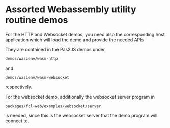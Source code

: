 # Assorted Webassembly utility routine demos

For the HTTP and Websocket demos, you need also the corresponding host application
which will load the demo and provide the needed APIs

They are contained in the Pas2JS demos under 
```
demos/wasienv/wasm-http 
```

and

```
demos/wasienv/wasm-websocket
```

respectively.

For the websocket demo, additionally the websocket server program in
```
packages/fcl-web/examples/websocket/server
```
is needed, since this is the websocket server that the demo program will
connect to.
